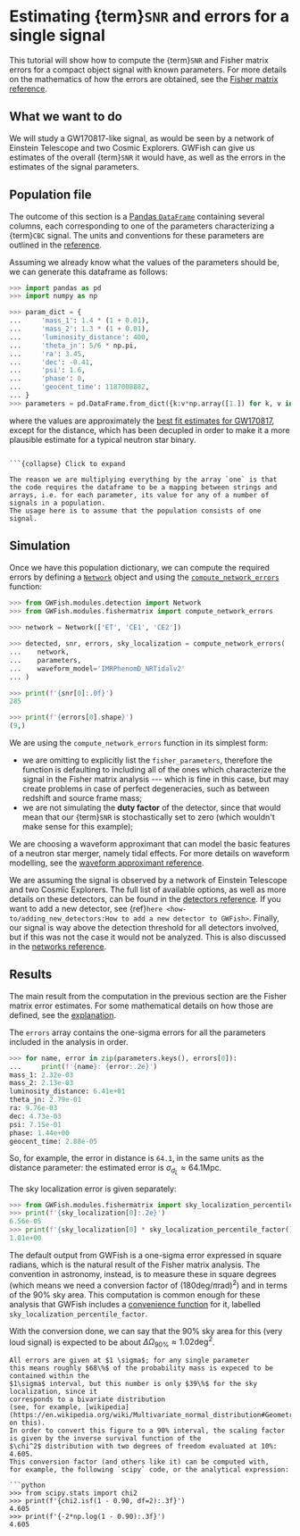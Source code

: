 # Estimating {term}`SNR` and errors for a single signal

This tutorial will show how to compute the {term}`SNR` and Fisher matrix errors for a 
compact object signal with known parameters.
For more details on the mathematics of how the errors are obtained, see the 
[Fisher matrix reference](../explanation/fisher_matrix.md).

## What we want to do

We will study a GW170817-like signal, as would be seen by a network of Einstein Telescope and two Cosmic Explorers.
GWFish can give us estimates of the overall {term}`SNR` it would have, 
as well as the errors in the estimates of the signal parameters.

## Population file

The outcome of this section is a [Pandas `DataFrame`](https://pandas.pydata.org/docs/reference/api/pandas.DataFrame.html) containing several columns, each corresponding
to one of the parameters characterizing a {term}`CBC` signal.
The units and conventions for these parameters are outlined in the [reference](../reference/parameters_units.md).

Assuming we already know what the values of the parameters should be, we can generate this dataframe as follows:

```python
>>> import pandas as pd
>>> import numpy as np

>>> param_dict = {
...     'mass_1': 1.4 * (1 + 0.01), 
...     'mass_2': 1.3 * (1 + 0.01), 
...     'luminosity_distance': 400,
...     'theta_jn': 5/6 * np.pi,
...     'ra': 3.45,
...     'dec': -0.41,
...     'psi': 1.6,
...     'phase': 0,
...     'geocent_time': 1187008882, 
... }
>>> parameters = pd.DataFrame.from_dict({k:v*np.array([1.]) for k, v in param_dict.items()})

```

<!-- TODO remove redshift! -->

where the values are approximately the [best fit estimates for GW170817](https://doi.org/10.1103/PhysRevX.9.011001), except for the distance, which has been decupled in order to make it a more plausible estimate for a typical neutron star binary.

```{admonition} Why do we multiply by an array?

```{collapse} Click to expand

The reason we are multiplying everything by the array `one` is that the code requires the dataframe to be a mapping between strings and arrays, i.e. for each parameter, its value for any of a number of signals in a population. 
The usage here is to assume that the population consists of one signal.
```

## Simulation

Once we have this population dictionary, we can compute the required errors by defining a [`Network`](#networks) object and using the [`compute_network_errors`](#fisher-matrix-computation) function:

```python
>>> from GWFish.modules.detection import Network
>>> from GWFish.modules.fishermatrix import compute_network_errors
    
>>> network = Network(['ET', 'CE1', 'CE2'])

>>> detected, snr, errors, sky_localization = compute_network_errors(
...    network, 
...    parameters, 
...    waveform_model='IMRPhenomD_NRTidalv2'
... )

>>> print(f'{snr[0]:.0f}')
285

>>> print(f'{errors[0].shape}')
(9,)

```

We are using the `compute_network_errors` function in its simplest form:

- we are omitting to explicitly list the `fisher_parameters`, therefore the function
    is defaulting to including all of the ones which characterize the signal 
    in the Fisher matrix analysis --- which is fine in this case, but may create problems
    in case of perfect degeneracies, such as between redshift and source frame mass;
- we are not simulating the **duty factor** of the detector, since that would mean that 
    our {term}`SNR` is stochastically set to zero (which wouldn't make sense for this example);

We are choosing a waveform approximant that can model the basic features of a neutron
star merger, namely tidal effects. For more details on waveform modelling, see the 
[waveform approximant reference](../how-to/choosing_an_approximant.md).

We are assuming the signal is observed by a network of Einstein Telescope
and two Cosmic Explorers.
The full list of available options, as well as more details on these detectors,
can be found in the [detectors reference](../reference/detectors.md).
If you want to add a new detector, see {ref}`here <how-to/adding_new_detectors:How to add a new detector to GWFish>`.
Finally, our signal is way above the detection threshold for all detectors
involved, but if this was not the case it would not be analyzed. This
is also discussed in the [networks reference](#networks).

## Results

The main result from the computation in the previous section are the Fisher matrix error estimates. For some mathematical details on how those are defined, see the [explanation](../explanation/fisher_matrix.md).

The `errors` array contains the one-sigma errors for all the parameters included in the analysis in order. 

```python
>>> for name, error in zip(parameters.keys(), errors[0]):
...     print(f'{name}: {error:.2e}') 
mass_1: 2.32e-03
mass_2: 2.13e-03
luminosity_distance: 6.41e+01
theta_jn: 2.79e-01
ra: 9.76e-03
dec: 4.73e-03
psi: 7.15e-01
phase: 1.44e+00
geocent_time: 2.88e-05

```

So, for example, the error in distance is `64.1`, in the same units as the distance parameter: the estimated error is $\sigma_{d_L} \approx 64.1 \text{Mpc}$.

The sky localization error is given separately: 

```python
>>> from GWFish.modules.fishermatrix import sky_localization_percentile_factor
>>> print(f'{sky_localization[0]:.2e}')
6.56e-05
>>> print(f'{sky_localization[0] * sky_localization_percentile_factor():.2e}')
1.01e+00

```

The default output from GWFish is a one-sigma error expressed in square radians, 
which is the natural result of the Fisher matrix analysis. 
The convention in astronomy, instead, is to measure these in square degrees (which means we need a conversion factor of $( 180 \text{deg} / \pi \text{rad})^2$) and in 
terms of the $90\%$ sky area. 
This computation is common enough for these analysis that GWFish includes a [convenience function](#utility-functions) for it, labelled `sky_localization_percentile_factor`.

With the conversion done, we can say that the $90\%$ sky area for this (very loud
signal) is expected to be about $\Delta \Omega _{90\%} \approx 1.02 \text{deg}^2$.


```{note}
All errors are given at $1 \sigma$; for any single parameter
this means roughly $68\%$ of the probability mass is expeced to be contained within the 
$1\sigma$ interval, but this number is only $39\%$ for the sky localization, since it 
corresponds to a bivariate distribution
(see, for example, [wikipedia](https://en.wikipedia.org/wiki/Multivariate_normal_distribution#Geometric_interpretation) on this).
In order to convert this figure to a 90% interval, the scaling factor
is given by the inverse survival function of the  
$\chi^2$ distribution with two degrees of freedom evaluated at 10%:
4.605.
This conversion factor (and others like it) can be computed with, 
for example, the following `scipy` code, or the analytical expression:

```python
>>> from scipy.stats import chi2
>>> print(f'{chi2.isf(1 - 0.90, df=2):.3f}')
4.605
>>> print(f'{-2*np.log(1 - 0.90):.3f}')
4.605

```
